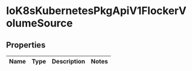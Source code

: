 
# IoK8sKubernetesPkgApiV1FlockerVolumeSource

## Properties
Name | Type | Description | Notes
------------ | ------------- | ------------- | -------------



